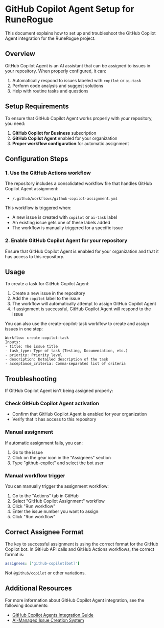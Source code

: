 # GitHub Copilot Agent Setup for RuneRogue

This document explains how to set up and troubleshoot the GitHub Copilot Agent integration for the RuneRogue project.

## Overview

GitHub Copilot Agent is an AI assistant that can be assigned to issues in your repository. When properly configured, it can:

1. Automatically respond to issues labeled with `copilot` or `ai-task`
2. Perform code analysis and suggest solutions
3. Help with routine tasks and questions

## Setup Requirements

To ensure that GitHub Copilot Agent works properly with your repository, you need:

1. **GitHub Copilot for Business** subscription
2. **GitHub Copilot Agent** enabled for your organization
3. **Proper workflow configuration** for automatic assignment

## Configuration Steps

### 1. Use the GitHub Actions workflow

The repository includes a consolidated workflow file that handles GitHub Copilot Agent assignment:
- `/.github/workflows/github-copilot-assignment.yml`

This workflow is triggered when:
- A new issue is created with `copilot` or `ai-task` label
- An existing issue gets one of these labels added
- The workflow is manually triggered for a specific issue

### 2. Enable GitHub Copilot Agent for your repository

Ensure that GitHub Copilot Agent is enabled for your organization and that it has access to this repository.

## Usage

To create a task for GitHub Copilot Agent:

1. Create a new issue in the repository
2. Add the `copilot` label to the issue
3. The workflow will automatically attempt to assign GitHub Copilot Agent
4. If assignment is successful, GitHub Copilot Agent will respond to the issue

You can also use the create-copilot-task workflow to create and assign issues in one step:
```
Workflow: create-copilot-task
Inputs:
- title: The issue title
- task_type: Type of task (Testing, Documentation, etc.)
- priority: Priority level
- description: Detailed description of the task
- acceptance_criteria: Comma-separated list of criteria
```

## Troubleshooting

If GitHub Copilot Agent isn't being assigned properly:

### Check GitHub Copilot Agent activation
- Confirm that GitHub Copilot Agent is enabled for your organization
- Verify that it has access to this repository

### Manual assignment
If automatic assignment fails, you can:
1. Go to the issue
2. Click on the gear icon in the "Assignees" section
3. Type "github-copilot" and select the bot user

### Manual workflow trigger
You can manually trigger the assignment workflow:
1. Go to the "Actions" tab in GitHub
2. Select "GitHub Copilot Assignment" workflow
3. Click "Run workflow"
4. Enter the issue number you want to assign
5. Click "Run workflow"

## Correct Assignee Format

The key to successful assignment is using the correct format for the GitHub Copilot bot. 
In GitHub API calls and GitHub Actions workflows, the correct format is:

```yaml
assignees: ['github-copilot[bot]']
```

Not `@github/copilot` or other variations.

## Additional Resources

For more information about GitHub Copilot Agent integration, see the following documents:
- [GitHub Copilot Agents Integration Guide](/docs/GITHUB_COPILOT_AGENTS.md)
- [AI-Managed Issue Creation System](/docs/AI_MANAGED_ISSUES.md)
